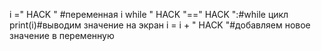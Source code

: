 i =" HACK " #переменная i
while " HACK "==" HACK ":#while цикл
 print(i)#выводим значение на экран
 i = i + " HACK "#добавляем новое значение в переменную
